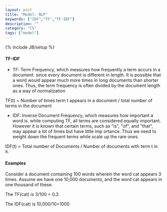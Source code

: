 ```yaml
---
layout: post
title: "Model: NLP"
keywords: ["IDF","TF","TF-IDF"]
description: ""
category: "CS"
tags: ["model"]
---
```

{% include JB/setup %}

#### TF-IDF

+ TF: Term Frequency, which measures how frequently a term accurs in a document. since every document is different in length.
It is possible that a word would appear much more times in long documents than shorter ones. Thus, the term frequency is often
divided by the document length as a way of normalization


TF(t) = Number of times term t appears in a document /  total number of terms in the document

+ IDF: Inverse Document Frequency, which measures how important a word is. while computing TF, all terms are considered equally 
important. However it is known that certain terms, such as "is", "of", and "that", may appear a lot of times but have little imp
ortance. Thus we need to weight down the frequent terms while scale up the rare ones.


IDF(t) = Total number of Documents / Number of documents with term t in it.


#### Examples
Consider a document containing 100 words wherein the word cat appears 3 times. Assume we have one 10,000 documents, 
and the word cat appears in one thousand of these. 


The TF(cat) is 3/100 = 0.3 


The IDF(cat) is 10,000/10=1000






